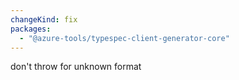 ```yaml
---
changeKind: fix
packages:
  - "@azure-tools/typespec-client-generator-core"
---
```


don't throw for unknown format